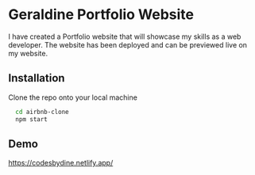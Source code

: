 
# Geraldine Portfolio Website

I have created a Portfolio website that will showcase my skills as a web developer. The website has been deployed and can be previewed live on my website.


## Installation

Clone the repo onto your local machine

```bash
  cd airbnb-clone
  npm start
```
    
## Demo

https://codesbydine.netlify.app/

